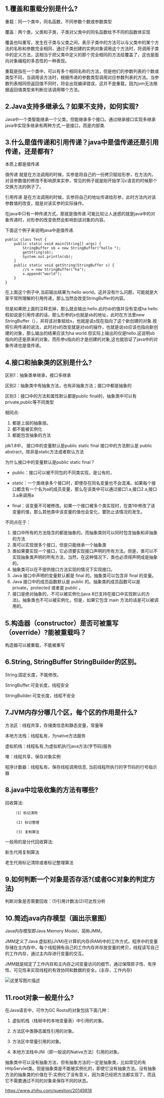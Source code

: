 1.覆盖和重载分别是什么?
--

  重载：同一个类中，同名函数，不同参数个数或参数类型

  覆盖：两个类，父类和子类，子类对父类中的同名函数给予不同的函数体实现

  覆盖也叫重写，发生在子类与父类之间，表示子类中的方法可以与父类中的某个方法的名称和参数完全相同，通过子类创建的实例对象调用这个方法时，将调用子类中的定义方法，这相当于把父类中定义的那个完全相同的方法给覆盖了，这也是面向对象编程的多态性的一种表现。
 
  重载是指在一个类中，可以有多个相同名称的方法，但是他们的参数列表的个数或类型不同，当调用该方法时，根据传递的参数类型调用对应参数列表的方法。当参数列表相同但返回值不同时，将会出现编译错误，这并不是重载，因为jvm无法根据返回值类型来判断应该调用哪个方法。

2.Java支持多继承么？如果不支持，如何实现?
--

Java中一个类智能继承一个父类，但能继承多个接口。通过继承接口实现多继承
java中实现多继承有两种方式,一是接口，而是内部类.


3.什么是值传递和引用传递？java中是值传递还是引用传递，还是都有?
--

本质上都是值传递

值传递 就是在方法调用的时候，实参是将自己的一份拷贝赋给形参，在方法内，对该参数值的修改不影响原来实参，常见的例子就是刚开始学习c语言的时候那个交换方法的例子了。

引用传递 是在方法调用的时候，实参将自己的地址传递给形参，此时方法内对该参数值的改变，就是对该实参的实际操作。

在java中只有一种传递方式，那就是值传递.可能比较让人迷惑的就是java中的对象传递时，对形参的改变依然会影响到该对象的内容。

下面这个例子来说明java中是值传递.
```
public class Test {
    public static void main(String[] args) {
        StringBuffer sb = new StringBuffer("hello ");
        getString(sb);
        System.out.println(sb);
    }
    public static void getString(StringBuffer s) {
        //s = new StringBuffer("ha");
        s.append("world");
    }
}
```
在上面这个例子中,当前输出结果为:hello world。这并没有什么问题，可能就是大家平常所理解的引用传递，那么当然会改变StringBuffer的内容。

但是如果把上面的注释去掉，那么就会输出:hello.此时sb的值并没有变成ha hello. 假如说是引用传递的话，那么形参的s也就是sb的地址，此时在方法里new StringBuffer（），并将该对象赋给s，也就是说s现在指向了这个新创建的对象.按照引用传递的说法，此时对s的改变就是对sb的操作，也就是说sb应该也指向新创建的对象，那么输出的结果应该为ha world.但实际上输出的仅是hello.这说明sb指向的还是原来的对象，而形参s指向的才是创建的对象,这也就验证了java中的对象传递也是值传递。

4.接口和抽象类的区别是什么?
--

区别1：抽象类单继承，接口多继承

区别2：抽象类中有抽象方法，也有非抽象方法；接口中都是抽象的

区别3：接口中的方法和属性默认都是public final的，抽象类中可以有private,public等不同类型

相同点:
1)	都是上层的抽象层。
2)	都不能被实例化
3)	都能包含抽象的方法

jdk1.8中，
接口中的变量默认是public static final
接口中的方法默认是 public abstract，除非是static方法或者默认方法

为什么接口中的变量默认是public static final？

* public：接口可以被不同包的不同类实现，是公有的，

* static：一个类继承多个接口时，即使存在同名变量也不会混淆。如果每个接口都含有一个名为a的成员变量，那么在该类中可以通过接口1.a,接口2.a,接口3.a来调用a

* final：该变量不可被修改。如果一个接口被多个类实现时，在类1中修改了该变量的值，那么其他类中该变量的值也会变化，要防止该情况的发生。

不同点在于：
1.	接口中所有的方法隐含的都是抽象的。而抽象类则可以同时包含抽象和非抽象的方法
2.	类可以实现很多个接口，但是只能继承一个抽象类
3.	类如果要实现一个接口，它必须要实现接口声明的所有方法。但是，类可以不实现抽象类声明的所有方法，当然，在这种情况下，类也必须得声明成是抽象的。
4.	抽象类可以在不提供接口方法实现的情况下实现接口。
5.	Java 接口中声明的变量默认都是 final 的。抽象类可以包含非 final 的变量。
6.	Java 接口中的成员函数默认是 public 的。抽象类的成员函数可以是 private，protected 或者是 public 。
7.	接口是绝对抽象的，不可以被实例化(java 8已支持在接口中实现默认的方法)。抽象类也不可以被实例化，但是，如果它包含 main 方法的话是可以被调用的。

5.构造器（constructor）是否可被重写（override）?能被重载吗？
--
构造器可以被重载，不能被重写

6.String, StringBuffer StringBuilder的区别。
--
String:固定长度，不能修改。

StringBuffer:可变长度，线程安全

StringBuilder:可变长度，线程不安全

7.JVM内存分哪几个区，每个区的作用是什么?
--
方法区：线程共享，存储类信息和静态变量，常量等

本地方法栈：线程私有，为native方法服务

虚拟机栈：线程私有,为虚拟机执行java方法(字节码)服务

堆：线程共享，保存对象实例

程序计数器：线程私有，保存线程调用信息, 当前线程所执行的字节码的行号指示器

8.java中垃圾收集的方法有哪些?
--
回收算法:

        （1）标记清除

         (2) 标记整理
         
         (3) 复制算法
         
一般用的是分代回收算法:

新生代用复制算法

老生代用标记清除或者标记整理算法

9.如何判断一个对象是否存活?(或者GC对象的判定方法)
--
判断对象是否需要回收：(1)引用计数法(2)可达性分析

10.简述java内存模型（画出示意图）
--

Java内存模型即Java Memory Model，简称JMM。

JMM定义了Java 虚拟机(JVM)在计算机内存(RAM)中的工作方式。程序中的变量存储在主内存中，每个线程拥有自己的工作内存并存放变量的拷贝，线程读写自己的工作内存，通过主内存进行变量的交互。

JMM就是规定了工作内存和主内存之间变量访问的细节，通过保障原子性、有序性、可见性来实现线程的有效协同和数据的安全。(主存，工作内存)

![这里写图片描述](https://github.com/huijuanl/MarkdownPhotos/blob/master/JAVA_Memory_Model.png?raw=true)

11.root对象一般是什么?
--
在Java语言中，可作为GC Roots的对象包括下面几种： 

1. 虚拟机栈（栈帧中的本地变量表）中引用的对象。 

2. 方法区中类静态属性引用的对象。 

3. 方法区中常量引用的对象。 

4. 本地方法栈中JNI（即一般说的Native方法）引用的对象。
 
抽象类中可以没有抽象方法，但有抽象方法的一定是抽象类，比如常见的有HttpServlet类。但是抽象类是不能被实例化的，即使它没有抽象方法。没有抽象方法的抽象类的价值在于:实例化了没有意义，因为类已经把方法都实现了，而且它不需要通过不同的对象来保存不同的状态。



https://www.zhihu.com/question/20149818
